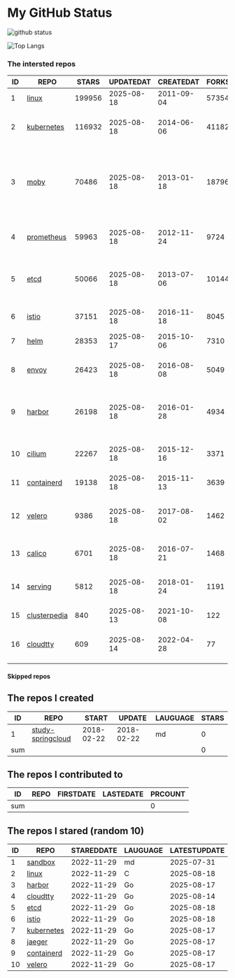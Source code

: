 # My GitHub Status

<img src="https://github-readme-stats-1.yihong0618.vercel.app/api?username=daoqingniu&show_icons=true&&&hide_title=true&count_private=true" alt="github status" />

![Top Langs](https://github-readme-stats-1.yihong0618.vercel.app/api/top-langs/?username=daoqingniu&layout=compact)

<!--START_SECTION:github_repos-->
### The intersted repos
| ID |                              REPO                               | STARS  | UPDATEDAT  | CREATEDAT  | FORKSCOUNT |                                                DESCRIPTIONS                                                |
|----|-----------------------------------------------------------------|--------|------------|------------|------------|------------------------------------------------------------------------------------------------------------|
|  1 | [linux](https://github.com/torvalds/linux)                      | 199956 | 2025-08-18 | 2011-09-04 |      57354 | Linux kernel source tree                                                                                   |
|  2 | [kubernetes](https://github.com/kubernetes/kubernetes)          | 116932 | 2025-08-18 | 2014-06-06 |      41182 | Production-Grade Container Scheduling and Management                                                       |
|  3 | [moby](https://github.com/moby/moby)                            |  70486 | 2025-08-18 | 2013-01-18 |      18796 | The Moby Project - a collaborative project for the container ecosystem to assemble container-based systems |
|  4 | [prometheus](https://github.com/prometheus/prometheus)          |  59963 | 2025-08-18 | 2012-11-24 |       9724 | The Prometheus monitoring system and time series database.                                                 |
|  5 | [etcd](https://github.com/etcd-io/etcd)                         |  50066 | 2025-08-18 | 2013-07-06 |      10144 | Distributed reliable key-value store for the most critical data of a distributed system                    |
|  6 | [istio](https://github.com/istio/istio)                         |  37151 | 2025-08-18 | 2016-11-18 |       8045 | Connect, secure, control, and observe services.                                                            |
|  7 | [helm](https://github.com/helm/helm)                            |  28353 | 2025-08-17 | 2015-10-06 |       7310 | The Kubernetes Package Manager                                                                             |
|  8 | [envoy](https://github.com/envoyproxy/envoy)                    |  26423 | 2025-08-18 | 2016-08-08 |       5049 | Cloud-native high-performance edge/middle/service proxy                                                    |
|  9 | [harbor](https://github.com/goharbor/harbor)                    |  26198 | 2025-08-18 | 2016-01-28 |       4934 | An open source trusted cloud native registry project that stores, signs, and scans content.                |
| 10 | [cilium](https://github.com/cilium/cilium)                      |  22267 | 2025-08-18 | 2015-12-16 |       3371 | eBPF-based Networking, Security, and Observability                                                         |
| 11 | [containerd](https://github.com/containerd/containerd)          |  19138 | 2025-08-18 | 2015-11-13 |       3639 | An open and reliable container runtime                                                                     |
| 12 | [velero](https://github.com/vmware-tanzu/velero)                |   9386 | 2025-08-18 | 2017-08-02 |       1462 | Backup and migrate Kubernetes applications and their persistent volumes                                    |
| 13 | [calico](https://github.com/projectcalico/calico)               |   6701 | 2025-08-18 | 2016-07-21 |       1468 | Cloud native networking and network security                                                               |
| 14 | [serving](https://github.com/knative/serving)                   |   5812 | 2025-08-18 | 2018-01-24 |       1191 | Kubernetes-based, scale-to-zero, request-driven compute                                                    |
| 15 | [clusterpedia](https://github.com/clusterpedia-io/clusterpedia) |    840 | 2025-08-13 | 2021-10-08 |        122 | The Encyclopedia of Kubernetes clusters                                                                    |
| 16 | [cloudtty](https://github.com/cloudtty/cloudtty)                |    609 | 2025-08-14 | 2022-04-28 |         77 | A Friendly Kubernetes CloudShell (Web Terminal) !                                                          |



#### Skipped repos
<!--END_SECTION:github_repos-->

<!--START_SECTION:my_github-->
## The repos I created
| ID  |                                 REPO                                 |   START    |   UPDATE   | LAUGUAGE | STARS |
|-----|----------------------------------------------------------------------|------------|------------|----------|-------|
|   1 | [study-springcloud](https://github.com/daoqingniu/study-springcloud) | 2018-02-22 | 2018-02-22 | md       |     0 |
| sum |                                                                      |            |            |          |     0 |

## The repos I contributed to
| ID  | REPO | FIRSTDATE | LASTEDATE | PRCOUNT |
|-----|------|-----------|-----------|---------|
| sum |      |           |           |       0 |

## The repos I stared (random 10)
| ID |                          REPO                          | STAREDDATE | LAUGUAGE | LATESTUPDATE |
|----|--------------------------------------------------------|------------|----------|--------------|
|  1 | [sandbox](https://github.com/cncf/sandbox)             | 2022-11-29 | md       | 2025-07-31   |
|  2 | [linux](https://github.com/torvalds/linux)             | 2022-11-29 | C        | 2025-08-18   |
|  3 | [harbor](https://github.com/goharbor/harbor)           | 2022-11-29 | Go       | 2025-08-17   |
|  4 | [cloudtty](https://github.com/cloudtty/cloudtty)       | 2022-11-29 | Go       | 2025-08-14   |
|  5 | [etcd](https://github.com/etcd-io/etcd)                | 2022-11-29 | Go       | 2025-08-18   |
|  6 | [istio](https://github.com/istio/istio)                | 2022-11-29 | Go       | 2025-08-18   |
|  7 | [kubernetes](https://github.com/kubernetes/kubernetes) | 2022-11-29 | Go       | 2025-08-17   |
|  8 | [jaeger](https://github.com/jaegertracing/jaeger)      | 2022-11-29 | Go       | 2025-08-17   |
|  9 | [containerd](https://github.com/containerd/containerd) | 2022-11-29 | Go       | 2025-08-17   |
| 10 | [velero](https://github.com/vmware-tanzu/velero)       | 2022-11-29 | Go       | 2025-08-17   |

<!--END_SECTION:my_github-->
